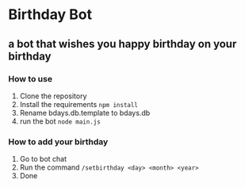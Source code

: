 # Birthday Bot
## a bot that wishes you happy birthday on your birthday

### How to use
1. Clone the repository
2. Install the requirements
`npm install`
3. Rename bdays.db.template to bdays.db
4. run the bot
`node main.js`

### How to add your birthday
1. Go to bot chat
2. Run the command
`/setbirthday <day> <month> <year>`
3. Done


